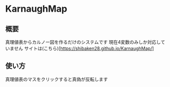 # KarnaughMap

## 概要
真理値表からカルノー図を作るだけのシステムです
現在4変数のみしか対応していません
サイトは(こちら)[https://shibaken28.github.io/KarnaughMap/]

## 使い方
真理値表のマスをクリックすると真偽が反転します

